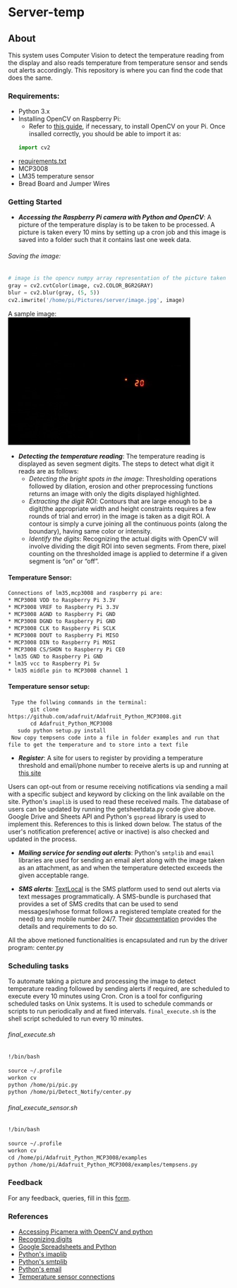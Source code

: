 # Server-temp

## About

This system uses Computer Vision to detect the temperature reading from the display and also reads temperature from temperature sensor and sends out alerts accordingly. This repository is where you can find the code that does the same.

### Requirements:
* Python 3.x
* Installing OpenCV on Raspberry Pi:
    - Refer to [this guide](https://www.pyimagesearch.com/2018/09/26/install-opencv-4-on-your-raspberry-pi), if necessary, to install OpenCV on your Pi. Once insalled correctly, you should be able to import it as:
    ```python
    import cv2
    ```
* [requirements.txt]()
* MCP3008
* LM35 temperature sensor
* Bread Board and Jumper Wires

### Getting Started
    
* __*Accessing the Raspberry Pi camera with Python and OpenCV*__:
	A picture of the temperature display is to be taken to be processed. A picture is taken every 10 mins by setting up a cron job and this image is saved into a folder such that it contains last one week data.
    
###### Saving the image:
```python
# image is the opencv numpy array representation of the picture taken
gray = cv2.cvtColor(image, cv2.COLOR_BGR2GRAY)
blur = cv2.blur(gray, (5, 5))
cv2.imwrite('/home/pi/Pictures/server/image.jpg', image)
```

A sample image: 
![Temp display](image.jpg)


* __*Detecting the temperature reading*__:
	The temperature reading is displayed as seven segment digits. The steps to detect what digit it reads are as follows:
	- *Detecting the bright spots in the image*: Thresholding operations followed by dilation, erosion and other preprocessing functions returns an image with only the digits displayed highlighted.
	- *Extracting the digit ROI*: Contours that are large enough to be a digit(the appropriate width and height constraints requires a few rounds of trial and error) in the image is taken as a digit ROI. A contour is simply a curve joining all the continuous points (along the boundary), having same color or intensity.
	- *Identify the digits*: Recognizing the actual digits with OpenCV will involve dividing the digit ROI into seven segments. From there, pixel counting on the thresholded image is applied to determine if a given segment is “on” or “off”.

#### Temperature Sensor:
	Connections of lm35,mcp3008 and raspberry pi are:
    * MCP3008 VDD to Raspberry Pi 3.3V
    * MCP3008 VREF to Raspberry Pi 3.3V
    * MCP3008 AGND to Raspberry Pi GND
    * MCP3008 DGND to Raspberry Pi GND
    * MCP3008 CLK to Raspberry Pi SCLK
    * MCP3008 DOUT to Raspberry Pi MISO
    * MCP3008 DIN to Raspberry Pi MOSI
    * MCP3008 CS/SHDN to Raspberry Pi CE0
    * lm35 GND to Raspberry Pi GND	
    * lm35 vcc to Raspberry Pi 5v
    * lm35 middle pin to MCP3008 channel 1
    

#### Temperature sensor setup:
   	 Type the follwing commands in the terminal:
           git clone https://github.com/adafruit/Adafruit_Python_MCP3008.git
	       cd Adafruit_Python_MCP3008
	   sudo python setup.py install
     Now copy tempsens code into a file in folder examples and run that file to get the temperature and to store into a text file
	


* __*Register*__:
	A site for users to register by providing a temperature threshold and email/phone number to receive alerts is up and running at [this site](https://roomserver.github.io/server/)
    
Users can opt-out from or resume receiving notifications via sending a mail with a specific subject and keyword by clicking on the link available on the site. Python's `imaplib` is used to read these received mails.
The database of users can be updated by running the getsheetdata.py code give above. Google Drive and Sheets API and Python's `gspread` library is used to implement this. References to this is linked down below. The status of the user's notification preference( active or inactive) is also checked and updated in the process.


* __*Mailing service for sending out alerts*__: 
	Python's `smtplib` and `email` libraries are used for sending an email alert along with the image taken as an attachment, as and when the temperature detected exceeds the given acceptable range.

* __*SMS alerts*__:
	[TextLocal](https://www.textlocal.in/) is the SMS platform used to send out alerts via text messages programmatically. A SMS-bundle is purchased that provides a set of SMS credits that can be used to send messages(whose format follows a registered template created for the need) to any mobile number 24/7. Their [documentation](https://api.textlocal.in/docs/) provides the details and requirements to do so.

All the above metioned functionalities is encapsulated and run by the driver program: center.py

### Scheduling tasks

To automate taking a picture and processing the image to detect temperature reading followed by sending alerts if required, are scheduled to execute every 10 minutes using Cron. Cron is a tool for configuring scheduled tasks on Unix systems. It is used to schedule commands or scripts to run periodically and at fixed intervals. `final_execute.sh` is the shell script scheduled to run every 10 minutes.

###### final_execute.sh
```shell
!/bin/bash

source ~/.profile
workon cv
python /home/pi/pic.py
python /home/pi/Detect_Notify/center.py
```
###### final_execute_sensor.sh
```shell
!/bin/bash

source ~/.profile
workon cv
cd /home/pi/Adafruit_Python_MCP3008/examples
python /home/pi/Adafruit_Python_MCP3008/examples/tempsens.py
```

### Feedback

For any feedback, queries, fill in this [form](https://roomserver.github.io/server/feedback.html).

### References

* [Accessing Picamera with OpenCV and python](https://www.pyimagesearch.com/2015/03/30/accessing-the-raspberry-pi-camera-with-opencv-and-python/)
* [Recognizing digits](https://www.pyimagesearch.com/2017/02/13/recognizing-digits-with-opencv-and-python/)
* [Google Spreadsheets and Python](https://www.twilio.com/blog/2017/02/an-easy-way-to-read-and-write-to-a-google-spreadsheet-in-python.html)
* [Python's imaplib](https://docs.python.org/3/library/imaplib.html)
* [Python's smtplib](https://docs.python.org/3/library/smtplib.html)
* [Python's email](https://docs.python.org/3/library/email.examples.html)
* [Temperature sensor connections](https://learn.adafruit.com/raspberry-pi-analog-to-digital-converters/mcp3008)
